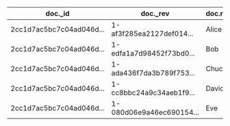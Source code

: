 | doc._id                  | doc._rev                 | doc.name | doc.rank | id                       | key                      | value.rev                |
|--------------------------|--------------------------|----------|----------|--------------------------|--------------------------|--------------------------|
| 2cc1d7ac5bc7c04ad046d... | 1-af3f285ea2127def014... | Alice    | 4        | 2cc1d7ac5bc7c04ad046d... | 2cc1d7ac5bc7c04ad046d... | 1-af3f285ea2127def014... |
| 2cc1d7ac5bc7c04ad046d... | 1-edfa1a7d98452f73bd0... | Bob      | 1        | 2cc1d7ac5bc7c04ad046d... | 2cc1d7ac5bc7c04ad046d... | 1-edfa1a7d98452f73bd0... |
| 2cc1d7ac5bc7c04ad046d... | 1-ada436f7da3b789f753... | Chuck    | 3        | 2cc1d7ac5bc7c04ad046d... | 2cc1d7ac5bc7c04ad046d... | 1-ada436f7da3b789f753... |
| 2cc1d7ac5bc7c04ad046d... | 1-cc8bbc24a9c34aeb1f9... | David    | 2        | 2cc1d7ac5bc7c04ad046d... | 2cc1d7ac5bc7c04ad046d... | 1-cc8bbc24a9c34aeb1f9... |
| 2cc1d7ac5bc7c04ad046d... | 1-080d06e9a46ec690154... | Eve      | 5        | 2cc1d7ac5bc7c04ad046d... | 2cc1d7ac5bc7c04ad046d... | 1-080d06e9a46ec690154... |
